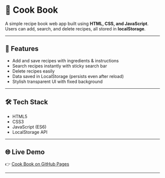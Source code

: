 # 🍴 Cook Book

A simple recipe book web app built using **HTML, CSS, and JavaScript**.  
Users can add, search, and delete recipes, all stored in **localStorage**.

---

## 🚀 Features

- Add and save recipes with ingredients & instructions
- Search recipes instantly with sticky search bar
- Delete recipes easily
- Data saved in LocalStorage (persists even after reload)
- Stylish transparent UI with fixed background

---

## 🛠️ Tech Stack

- HTML5
- CSS3
- JavaScript (ES6)
- LocalStorage API

---

## 🌐 Live Demo

👉 [Cook Book on GitHub Pages](https://sanjayveerappan.github.io/Cook-Book/)

---
